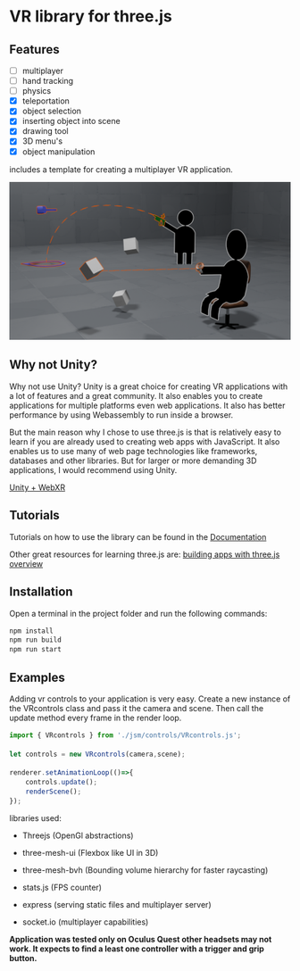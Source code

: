 
# VR library for three.js

## Features
- [ ] multiplayer
- [ ] hand tracking
- [ ] physics
- [x] teleportation
- [x] object selection
- [x] inserting object into scene
- [x] drawing tool
- [x] 3D menu's
- [x] object manipulation

includes a template for creating a multiplayer VR application.

![interaction](./Documentation(ignore)/docs/img/teleportAndSelection.png)

## Why not Unity?
Why not use Unity? Unity is a great choice for creating VR applications with a lot of features and a great community. It also enables you to create applications for multiple platforms even web applications. It also has better performance by using Webassembly to run inside a browser. 

But the main reason why I chose to use three.js is that is relatively easy to learn if you are already used to creating web apps with JavaScript. It also enables us to use many of web page technologies like frameworks, databases and other libraries. But for larger or more demanding 3D applications, I would recommend using Unity.

[Unity + WebXR](https://github.com/Rufus31415/Simple-WebXR-Unity)

## Tutorials

Tutorials on how to use the library can be found in the [Documentation](https://dominuszagare.github.io/ThreeJS_VR_app_quickstart/)

Other great resources for learning three.js are:
[building apps with three.js overview](https://www.youtube.com/watch?v=Q7AOvWpIVHU)

## Installation
Open a terminal in the project folder and run the following commands:
```bash
npm install
npm run build
npm run start
```

## Examples
Adding vr controls to your application is very easy. Create a new instance of the VRcontrols class and pass it the camera and scene. Then call the update method every frame in the render loop.
```js
import { VRcontrols } from './jsm/controls/VRcontrols.js'; 

let controls = new VRcontrols(camera,scene);

renderer.setAnimationLoop(()=>{
    controls.update(); 
    renderScene();
});
```

libraries used:
- Threejs (OpenGl abstractions)
- three-mesh-ui (Flexbox like UI in 3D)
- three-mesh-bvh (Bounding volume hierarchy for faster raycasting)
- stats.js (FPS counter)

- express (serving static files and multiplayer server)
- socket.io (multiplayer capabilities)

**Application was tested only on  Oculus Quest other headsets may not work.
It expects to find a least one controller with a trigger and grip button.**

